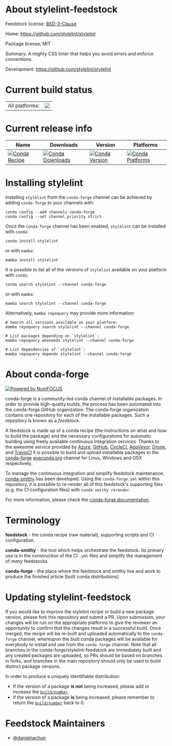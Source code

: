 About stylelint-feedstock
=========================

Feedstock license: [BSD-3-Clause](https://github.com/conda-forge/stylelint-feedstock/blob/main/LICENSE.txt)

Home: https://github.com/stylelint/stylelint

Package license: MIT

Summary: A mighty CSS linter that helps you avoid errors and enforce conventions.

Development: https://github.com/stylelint/stylelint

Current build status
====================


<table><tr><td>All platforms:</td>
    <td>
      <a href="https://dev.azure.com/conda-forge/feedstock-builds/_build/latest?definitionId=24274&branchName=main">
        <img src="https://dev.azure.com/conda-forge/feedstock-builds/_apis/build/status/stylelint-feedstock?branchName=main">
      </a>
    </td>
  </tr>
</table>

Current release info
====================

| Name | Downloads | Version | Platforms |
| --- | --- | --- | --- |
| [![Conda Recipe](https://img.shields.io/badge/recipe-stylelint-green.svg)](https://anaconda.org/conda-forge/stylelint) | [![Conda Downloads](https://img.shields.io/conda/dn/conda-forge/stylelint.svg)](https://anaconda.org/conda-forge/stylelint) | [![Conda Version](https://img.shields.io/conda/vn/conda-forge/stylelint.svg)](https://anaconda.org/conda-forge/stylelint) | [![Conda Platforms](https://img.shields.io/conda/pn/conda-forge/stylelint.svg)](https://anaconda.org/conda-forge/stylelint) |

Installing stylelint
====================

Installing `stylelint` from the `conda-forge` channel can be achieved by adding `conda-forge` to your channels with:

```
conda config --add channels conda-forge
conda config --set channel_priority strict
```

Once the `conda-forge` channel has been enabled, `stylelint` can be installed with `conda`:

```
conda install stylelint
```

or with `mamba`:

```
mamba install stylelint
```

It is possible to list all of the versions of `stylelint` available on your platform with `conda`:

```
conda search stylelint --channel conda-forge
```

or with `mamba`:

```
mamba search stylelint --channel conda-forge
```

Alternatively, `mamba repoquery` may provide more information:

```
# Search all versions available on your platform:
mamba repoquery search stylelint --channel conda-forge

# List packages depending on `stylelint`:
mamba repoquery whoneeds stylelint --channel conda-forge

# List dependencies of `stylelint`:
mamba repoquery depends stylelint --channel conda-forge
```


About conda-forge
=================

[![Powered by
NumFOCUS](https://img.shields.io/badge/powered%20by-NumFOCUS-orange.svg?style=flat&colorA=E1523D&colorB=007D8A)](https://numfocus.org)

conda-forge is a community-led conda channel of installable packages.
In order to provide high-quality builds, the process has been automated into the
conda-forge GitHub organization. The conda-forge organization contains one repository
for each of the installable packages. Such a repository is known as a *feedstock*.

A feedstock is made up of a conda recipe (the instructions on what and how to build
the package) and the necessary configurations for automatic building using freely
available continuous integration services. Thanks to the awesome service provided by
[Azure](https://azure.microsoft.com/en-us/services/devops/), [GitHub](https://github.com/),
[CircleCI](https://circleci.com/), [AppVeyor](https://www.appveyor.com/),
[Drone](https://cloud.drone.io/welcome), and [TravisCI](https://travis-ci.com/)
it is possible to build and upload installable packages to the
[conda-forge](https://anaconda.org/conda-forge) [anaconda.org](https://anaconda.org/)
channel for Linux, Windows and OSX respectively.

To manage the continuous integration and simplify feedstock maintenance,
[conda-smithy](https://github.com/conda-forge/conda-smithy) has been developed.
Using the ``conda-forge.yml`` within this repository, it is possible to re-render all of
this feedstock's supporting files (e.g. the CI configuration files) with ``conda smithy rerender``.

For more information, please check the [conda-forge documentation](https://conda-forge.org/docs/).

Terminology
===========

**feedstock** - the conda recipe (raw material), supporting scripts and CI configuration.

**conda-smithy** - the tool which helps orchestrate the feedstock.
                   Its primary use is in the construction of the CI ``.yml`` files
                   and simplify the management of *many* feedstocks.

**conda-forge** - the place where the feedstock and smithy live and work to
                  produce the finished article (built conda distributions)


Updating stylelint-feedstock
============================

If you would like to improve the stylelint recipe or build a new
package version, please fork this repository and submit a PR. Upon submission,
your changes will be run on the appropriate platforms to give the reviewer an
opportunity to confirm that the changes result in a successful build. Once
merged, the recipe will be re-built and uploaded automatically to the
`conda-forge` channel, whereupon the built conda packages will be available for
everybody to install and use from the `conda-forge` channel.
Note that all branches in the conda-forge/stylelint-feedstock are
immediately built and any created packages are uploaded, so PRs should be based
on branches in forks, and branches in the main repository should only be used to
build distinct package versions.

In order to produce a uniquely identifiable distribution:
 * If the version of a package **is not** being increased, please add or increase
   the [``build/number``](https://docs.conda.io/projects/conda-build/en/latest/resources/define-metadata.html#build-number-and-string).
 * If the version of a package **is** being increased, please remember to return
   the [``build/number``](https://docs.conda.io/projects/conda-build/en/latest/resources/define-metadata.html#build-number-and-string)
   back to 0.

Feedstock Maintainers
=====================

* [@danielnachun](https://github.com/danielnachun/)

